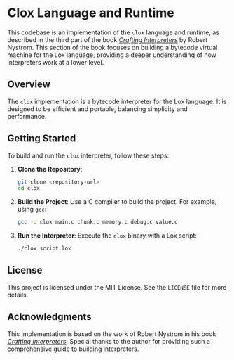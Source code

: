 # Clox Language and Runtime

This codebase is an implementation of the `clox` language and runtime, as described in the third part of the book [_Crafting Interpreters_](https://craftinginterpreters.com/chunks-of-bytecode.html) by Robert Nystrom. This section of the book focuses on building a bytecode virtual machine for the Lox language, providing a deeper understanding of how interpreters work at a lower level.

## Overview

The `clox` implementation is a bytecode interpreter for the Lox language. It is designed to be efficient and portable, balancing simplicity and performance.

## Getting Started

To build and run the `clox` interpreter, follow these steps:

1. **Clone the Repository**:

   ```bash
   git clone <repository-url>
   cd clox
   ```

2. **Build the Project**:
   Use a C compiler to build the project. For example, using `gcc`:

   ```bash
   gcc -o clox main.c chunk.c memory.c debug.c value.c
   ```

3. **Run the Interpreter**:
   Execute the `clox` binary with a Lox script:
   ```bash
   ./clox script.lox
   ```

## License

This project is licensed under the MIT License. See the `LICENSE` file for more details.

## Acknowledgments

This implementation is based on the work of Robert Nystrom in his book [_Crafting Interpreters_](https://craftinginterpreters.com/chunks-of-bytecode.html). Special thanks to the author for providing such a comprehensive guide to building interpreters.
